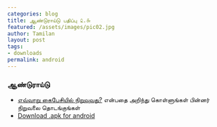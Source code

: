 ```yaml
---
categories: blog
title: ஆண்டுராய்டு பதிப்பு ௨.௬
featured: /assets/images/pic02.jpg
author: Tamilan
layout: post
tags: 
- downloads
permalink: android
---
```

### ஆண்டுராய்டு 
 - [எவ்வாறு கைபேசியில் நிறுவுவது?](/docs/pdf/thanithamizhakarathi2_6.pdf) என்பதை அறிந்து கொள்ளுங்கள் பின்னர் நிறுவலை தொடங்குங்கள் 
 - [Download .apk for android](https://github.com/user/repo/blob/branch/other_file.md) 
 